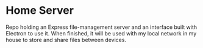 # Home Server

Repo holding an Express file-management server and an interface built with Electron to use it.
When finished, it will be used with my local network in my house to store and share files between devices.

